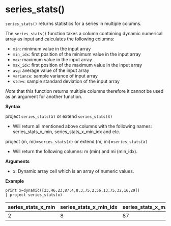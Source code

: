 # series_stats()

`series_stats()` returns statistics for a series in multiple columns.  

The `series_stats()` function takes a column containing dynamic numerical array as input and calculates the following columns:
* `min`: minimum value in the input array
* `min_idx`: first position of the minimum value in the input array
* `max`: maximum value in the input array
* `max_idx`:  first position of the maximum value in the input array
* `avg`: average value of the input array
* `variance`: sample variance of input array
* `stdev`: sample standard deviation of the input array

*Note* that this function returns multiple columns therefore it cannot be used as an argument for another function.

**Syntax**

project `series_stats(`*x*`)` or extend `series_stats(`*x*`)` 
* Will return all mentioned above columns with the following names: series_stats_x_min, series_stats_x_min_idx and etc.
 
project (m, mi)=`series_stats(`*x*`)` or extend (m, mi)=`series_stats(`*x*`)`
* Will return the following columns: m (min) and mi (min_idx).

**Arguments**

* *x*: Dynamic array cell which is an array of numeric values. 

**Example**

<!-- csl: https://help.kusto.windows.net:443/Samples -->
```
print x=dynamic([23,46,23,87,4,8,3,75,2,56,13,75,32,16,29]) 
| project series_stats(x)

```

|series_stats_x_min|series_stats_x_min_idx|series_stats_x_max|series_stats_x_max_idx|series_stats_x_avg|series_stats_x_stdev|series_stats_x_variance|
|---|---|---|---|---|---|---|
|2|8|87|3|32.8|28.5036338535483|812.457142857143|

